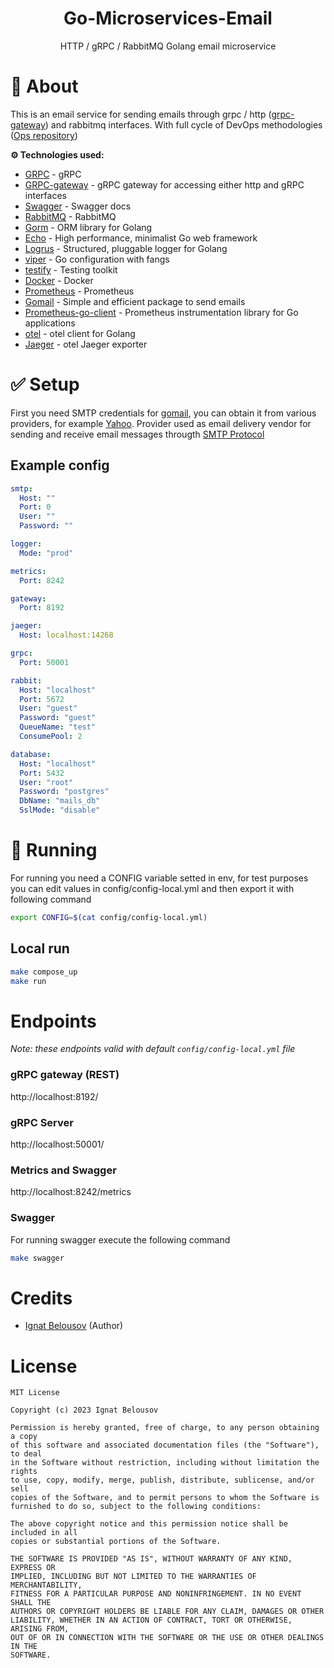 <div align="center">
<h1>Go-Microservices-Email</h1>
<p>
HTTP / gRPC / RabbitMQ Golang email microservice
</p>
</div>


# 📖 About
This is an email service for sending emails through grpc / http ([grpc-gateway](https://github.com/grpc-ecosystem/grpc-gateway)) and rabbitmq interfaces. With full cycle of DevOps methodologies ([Ops repository](https://google.com))

**⚙️ Technologies used:**
* [GRPC](https://grpc.io/) - gRPC
* [GRPC-gateway](https://github.com/grpc-ecosystem/grpc-gateway) - gRPC gateway for accessing either http and gRPC interfaces
* [Swagger](https://github.com/go-swagger/go-swagger) - Swagger docs
* [RabbitMQ](https://github.com/streadway/amqp) - RabbitMQ
* [Gorm](https://github.com/go-gorm/gorm) - ORM library for Golang
* [Echo](https://github.com/labstack/echo) - High performance, minimalist Go web framework
* [Logrus](https://github.com/sirupsen/logrus) - Structured, pluggable logger for Golang
* [viper](https://github.com/spf13/viper) - Go configuration with fangs
* [testify](https://github.com/stretchr/testify) - Testing toolkit
* [Docker](https://www.docker.com/) - Docker
* [Prometheus](https://prometheus.io/) - Prometheus
* [Gomail](https://github.com/go-gomail/gomail/tree/v2) - Simple and efficient package to send emails
* [Prometheus-go-client](https://github.com/prometheus/client_golang) - Prometheus instrumentation library for Go applications
* [otel](https://github.com/open-telemetry/opentelemetry-go) - otel client for Golang
* [Jaeger](https://www.jaegertracing.io) - otel Jaeger exporter

# ✅ Setup
First you need SMTP credentials for [gomail](https://github.com/go-gomail/gomail), you can obtain it from various providers, for example [Yahoo](https://help.yahoo.com/kb/SLN4724.html). Provider used as email delivery vendor for sending and receive email messages througth [SMTP Protocol](https://en.wikipedia.org/wiki/Simple_Mail_Transfer_Protocol)

## Example config
 
```yaml
smtp:
  Host: ""
  Port: 0
  User: ""
  Password: ""

logger:
  Mode: "prod"

metrics:
  Port: 8242

gateway:
  Port: 8192

jaeger:
  Host: localhost:14268

grpc:
  Port: 50001

rabbit:
  Host: "localhost"
  Port: 5672
  User: "guest"
  Password: "guest"
  QueueName: "test"
  ConsumePool: 2

database:
  Host: "localhost"
  Port: 5432
  User: "root"
  Password: "postgres"
  DbName: "mails_db"
  SslMode: "disable"
 ```

# 🏃 Running

For running you need a CONFIG variable setted in env, for test purposes you can edit values in config/config-local.yml and then export it with following command
```bash
export CONFIG=$(cat config/config-local.yml)
```

## Local run
```bash
make compose_up
make run
```

# Endpoints

*Note: these endpoints valid with default `config/config-local.yml` file*

### gRPC gateway (REST)
http://localhost:8192/

### gRPC Server
http://localhost:50001/

### Metrics and Swagger
http://localhost:8242/metrics

### Swagger
For running swagger execute the following command

```bash
make swagger
```

# Credits

- [Ignat Belousov](https://github.com/fayvori) (Author)

# License

```
MIT License

Copyright (c) 2023 Ignat Belousov

Permission is hereby granted, free of charge, to any person obtaining a copy
of this software and associated documentation files (the "Software"), to deal
in the Software without restriction, including without limitation the rights
to use, copy, modify, merge, publish, distribute, sublicense, and/or sell
copies of the Software, and to permit persons to whom the Software is
furnished to do so, subject to the following conditions:

The above copyright notice and this permission notice shall be included in all
copies or substantial portions of the Software.

THE SOFTWARE IS PROVIDED "AS IS", WITHOUT WARRANTY OF ANY KIND, EXPRESS OR
IMPLIED, INCLUDING BUT NOT LIMITED TO THE WARRANTIES OF MERCHANTABILITY,
FITNESS FOR A PARTICULAR PURPOSE AND NONINFRINGEMENT. IN NO EVENT SHALL THE
AUTHORS OR COPYRIGHT HOLDERS BE LIABLE FOR ANY CLAIM, DAMAGES OR OTHER
LIABILITY, WHETHER IN AN ACTION OF CONTRACT, TORT OR OTHERWISE, ARISING FROM,
OUT OF OR IN CONNECTION WITH THE SOFTWARE OR THE USE OR OTHER DEALINGS IN THE
SOFTWARE.
```
